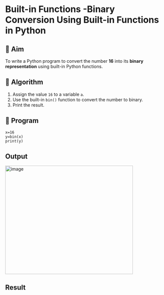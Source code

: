 # Built-in Functions -Binary Conversion Using Built-in Functions in Python

## 🎯 Aim
To write a Python program to convert the number **16** into its **binary representation** using built-in Python functions.

## 🧠 Algorithm
1. Assign the value `16` to a variable `a`.
2. Use the built-in `bin()` function to convert the number to binary.
3. Print the result.

## 🧾 Program
```
x=16
y=bin(x)
print(y)
```

## Output
<img width="407" height="346" alt="image" src="https://github.com/user-attachments/assets/a7a1c23e-725f-44b2-b92f-ab2e2923c028" />

## Result
